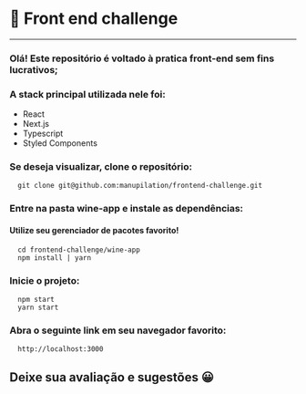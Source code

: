# 🚀 Front end challenge

---

### Olá! Este repositório é voltado à pratica front-end sem fins lucrativos;


### A stack principal utilizada nele foi:

- React
- Next.js
- Typescript
- Styled Components

### Se deseja visualizar, clone o repositório:

```
  git clone git@github.com:manupilation/frontend-challenge.git
```

### Entre na pasta wine-app e instale as dependências:
#### Utilize seu gerenciador de pacotes favorito!

```
  cd frontend-challenge/wine-app
  npm install | yarn
```

### Inicie o projeto:

```
  npm start
  yarn start
```

### Abra o seguinte link em seu navegador favorito:
```
  http://localhost:3000
```

## Deixe sua avaliação e sugestões 😀
